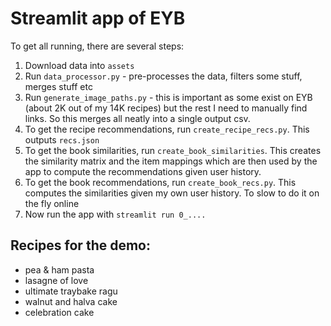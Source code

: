# Streamlit app of EYB
To get all running, there are several steps: 
1. Download data into `assets`
2. Run `data_processor.py` - pre-processes the data, filters some stuff, merges stuff etc
3. Run `generate_image_paths.py` - this is important as some exist on EYB (about 2K out of my 14K recipes) but the rest I need to manually find links.
   So this merges all neatly into a single output csv.
4. To get the recipe recommendations, run `create_recipe_recs.py`. This outputs `recs.json`
5. To get the book similarities, run `create_book_similarities`. This creates the similarity matrix and the item mappings which are then used by the
   app to compute the recommendations given user history. 
6. To get the book recommendations, run `create_book_recs.py`. This 
   computes the similarities given my own user history. To slow to do it on 
   the fly online
7. Now run the app with `streamlit run 0_....`  


## Recipes for the demo: 
* pea & ham pasta
* lasagne of love
* ultimate traybake ragu
* walnut and halva cake
* celebration cake
